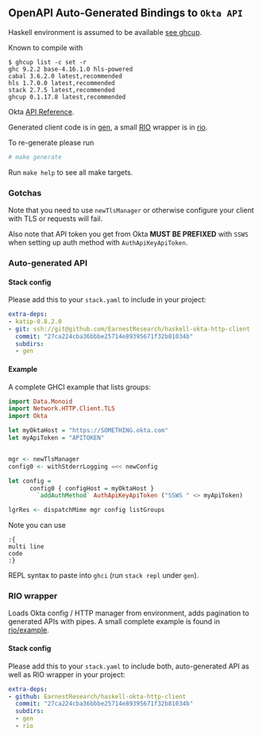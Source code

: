 ## OpenAPI Auto-Generated Bindings to `Okta API`

Haskell environment is assumed to be available [see ghcup](https://www.haskell.org/ghcup/).

Known to compile with

``` text
$ ghcup list -c set -r
ghc 9.2.2 base-4.16.1.0 hls-powered
cabal 3.6.2.0 latest,recommended 
hls 1.7.0.0 latest,recommended 
stack 2.7.5 latest,recommended 
ghcup 0.1.17.8 latest,recommended 
```


Okta [API Reference](https://developer.okta.com/reference/).

Generated client code is in [gen](gen/README.md), a small [RIO](https://haskell.fpcomplete.com/library/rio) wrapper is in [rio](rio).

To re-generate please run

```bash
# make generate
```

Run `make help` to see all make targets.

### Gotchas

Note that you need to use `newTlsManager` or otherwise configure your client
with TLS or requests will fail.

Also note that API token you get from Okta **MUST BE PREFIXED** with `SSWS ` when
setting up auth method with `AuthApiKeyApiToken`.

### Auto-generated API

#### Stack config

Please add this to your `stack.yaml` to include in your project:

```yaml
extra-deps:
- katip-0.8.2.0
- git: ssh://git@github.com/EarnestResearch/haskell-okta-http-client
  commit: "27ca224cba36bbbe25714e89395671f32b81034b"
  subdirs:
  - gen
```

#### Example

A complete GHCI example that lists groups:

```haskell
import Data.Monoid
import Network.HTTP.Client.TLS
import Okta

let myOktaHost = "https://SOMETHING.okta.com"
let myApiToken = "APITOKEN"


mgr <- newTlsManager
config0 <- withStderrLogging =<< newConfig 

let config =
      config0 { configHost = myOktaHost }
        `addAuthMethod` AuthApiKeyApiToken ("SSWS " <> myApiToken)

lgrRes <- dispatchMime mgr config listGroups
```

Note you can use

```
:{
multi line
code
:}
```

REPL syntax to paste into `ghci` (run `stack repl` under `gen`).


### RIO wrapper

Loads Okta config / HTTP manager from environment, adds pagination to generated APIs with pipes.
A small complete example is found in [rio/example](rio/example).


#### Stack config

Please add this to your `stack.yaml` to include both, auto-generated API as well as RIO wrapper in your project:

```yaml
extra-deps:
- github: EarnestResearch/haskell-okta-http-client
  commit: "27ca224cba36bbbe25714e89395671f32b81034b"
  subdirs:
  - gen
  - rio
```
